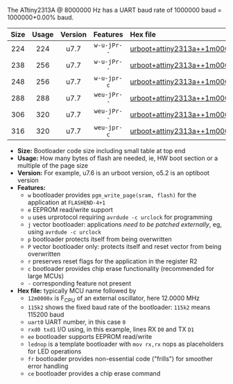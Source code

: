 The ATtiny2313A @ 8000000 Hz has a UART baud rate of 1000000 baud = 1000000+0.00% baud.

|Size|Usage|Version|Features|Hex file|
|:-:|:-:|:-:|:-:|:--|
|224|224|u7.7|`w-u-jPr--`|[urboot+attiny2313a++1m0000x++125k0_uart0_rxd0_txd1_lednop.hex](https://raw.githubusercontent.com/stefanrueger/urboot.hex/main/mcus/attiny2313a/external_oscillator/fcpu++1m0000_Hz/br++125k0_bps/urboot+attiny2313a++1m0000x++125k0_uart0_rxd0_txd1_lednop.hex)|
|238|256|u7.7|`w-u-jPr--`|[urboot+attiny2313a++1m0000x++125k0_uart0_rxd0_txd1_lednop_fr.hex](https://raw.githubusercontent.com/stefanrueger/urboot.hex/main/mcus/attiny2313a/external_oscillator/fcpu++1m0000_Hz/br++125k0_bps/urboot+attiny2313a++1m0000x++125k0_uart0_rxd0_txd1_lednop_fr.hex)|
|248|256|u7.7|`w-u-jpr-c`|[urboot+attiny2313a++1m0000x++125k0_uart0_rxd0_txd1_lednop_fr_ce.hex](https://raw.githubusercontent.com/stefanrueger/urboot.hex/main/mcus/attiny2313a/external_oscillator/fcpu++1m0000_Hz/br++125k0_bps/urboot+attiny2313a++1m0000x++125k0_uart0_rxd0_txd1_lednop_fr_ce.hex)|
|288|288|u7.7|`weu-jPr--`|[urboot+attiny2313a++1m0000x++125k0_uart0_rxd0_txd1_ee_lednop.hex](https://raw.githubusercontent.com/stefanrueger/urboot.hex/main/mcus/attiny2313a/external_oscillator/fcpu++1m0000_Hz/br++125k0_bps/urboot+attiny2313a++1m0000x++125k0_uart0_rxd0_txd1_ee_lednop.hex)|
|306|320|u7.7|`weu-jPr--`|[urboot+attiny2313a++1m0000x++125k0_uart0_rxd0_txd1_ee_lednop_fr.hex](https://raw.githubusercontent.com/stefanrueger/urboot.hex/main/mcus/attiny2313a/external_oscillator/fcpu++1m0000_Hz/br++125k0_bps/urboot+attiny2313a++1m0000x++125k0_uart0_rxd0_txd1_ee_lednop_fr.hex)|
|316|320|u7.7|`weu-jpr-c`|[urboot+attiny2313a++1m0000x++125k0_uart0_rxd0_txd1_ee_lednop_fr_ce.hex](https://raw.githubusercontent.com/stefanrueger/urboot.hex/main/mcus/attiny2313a/external_oscillator/fcpu++1m0000_Hz/br++125k0_bps/urboot+attiny2313a++1m0000x++125k0_uart0_rxd0_txd1_ee_lednop_fr_ce.hex)|

- **Size:** Bootloader code size including small table at top end
- **Usage:** How many bytes of flash are needed, ie, HW boot section or a multiple of the page size
- **Version:** For example, u7.6 is an urboot version, o5.2 is an optiboot version
- **Features:**
  + `w` bootloader provides `pgm_write_page(sram, flash)` for the application at `FLASHEND-4+1`
  + `e` EEPROM read/write support
  + `u` uses urprotocol requiring `avrdude -c urclock` for programming
  + `j` vector bootloader: applications *need to be patched externally*, eg, using `avrdude -c urclock`
  + `p` bootloader protects itself from being overwritten
  + `P` vector bootloader only: protects itself and reset vector from being overwritten
  + `r` preserves reset flags for the application in the register R2
  + `c` bootloader provides chip erase functionality (recommended for large MCUs)
  + `-` corresponding feature not present
- **Hex file:** typically MCU name followed by
  + `12m0000x` is F<sub>CPU</sub> of an external oscillator, here 12.0000 MHz
  + `115k2` shows the fixed baud rate of the bootloader: `115k2` means 115200 baud
  + `uart0` UART number, in this case `0`
  + `rxd0 txd1` I/O using, in this example, lines RX `D0` and TX `D1`
  + `ee` bootloader supports EEPROM read/write
  + `lednop` is a template bootloader with `mov rx,rx` nops as placeholders for LED operations
  + `fr` bootloader provides non-essential code ("frills") for smoother error handling
  + `ce` bootloader provides a chip erase command
